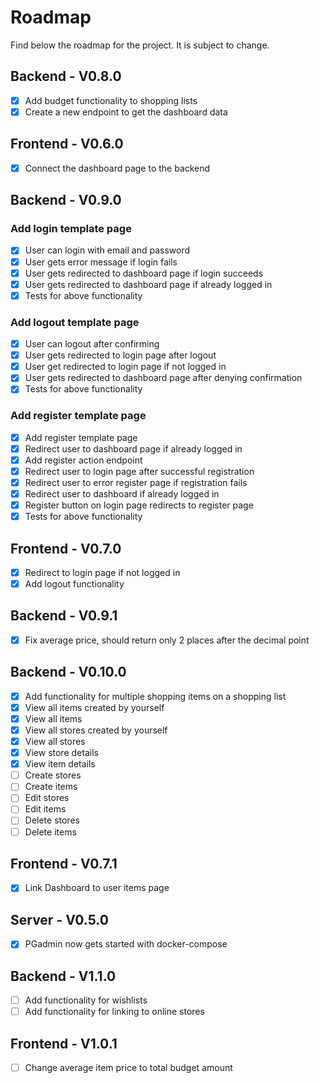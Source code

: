 # Roadmap

Find below the roadmap for the project. It is subject to change.

## Backend - V0.8.0

- [x] Add budget functionality to shopping lists
- [x] Create a new endpoint to get the dashboard data

## Frontend - V0.6.0

- [x] Connect the dashboard page to the backend

## Backend - V0.9.0

### Add login template page
- [x] User can login with email and password
- [x] User gets error message if login fails
- [x] User gets redirected to dashboard page if login succeeds
- [x] User gets redirected to dashboard page if already logged in
- [x] Tests for above functionality

### Add logout template page
- [x] User can logout after confirming
- [x] User gets redirected to login page after logout
- [x] User get redirected to login page if not logged in
- [x] User gets redirected to dashboard page after denying confirmation
- [x] Tests for above functionality

### Add register template page
- [x] Add register template page
- [x] Redirect user to dashboard page if already logged in
- [x] Add register action endpoint
- [x] Redirect user to login page after successful registration
- [x] Redirect user to error register page if registration fails
- [x] Redirect user to dashboard if already logged in
- [x] Register button on login page redirects to register page
- [x] Tests for above functionality

## Frontend - V0.7.0

- [x] Redirect to login page if not logged in
- [x] Add logout functionality

## Backend - V0.9.1

- [x] Fix average price, should return only 2 places after the decimal point

## Backend - V0.10.0

- [x] Add functionality for multiple shopping items on a shopping list
- [x] View all items created by yourself
- [x] View all items
- [x] View all stores created by yourself
- [x] View all stores
- [x] View store details
- [x] View item details
- [ ] Create stores
- [ ] Create items
- [ ] Edit stores
- [ ] Edit items
- [ ] Delete stores
- [ ] Delete items

## Frontend - V0.7.1

- [x] Link Dashboard to user items page

## Server - V0.5.0

- [x] PGadmin now gets started with docker-compose

## Backend - V1.1.0

- [ ] Add functionality for wishlists
- [ ] Add functionality for linking to online stores

## Frontend - V1.0.1

- [ ] Change average item price to total budget amount
